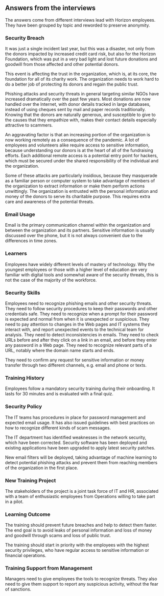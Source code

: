 ## Answers from the interviews

The answers come from different interviews lead with Horizon employees.
They have been grouped by topic and reworded to preserve anonymity.

### Security Breach

It was just a single incident last year, but this was a disaster,
not only from the donors impacted by increased credit card risk, but
also for the Horizon Foundation, which was put in a very bad light
and lost future donations and goodwill from those affected and other
potential donors.

This event is affecting the trust in the organization, which is, at its core,
the foundation for all of its charity work. The organization needs to work
hard to do a better job of protecting its donors and regain the public trust.

Phishing attacks and security threats in general targeting similar NGOs
have increased dramatically over the past few years. Most donations are
now handled over the Internet, with donor details tracked in large databases,
instead of using cheques sent by mail and paper records traditionally.
Knowing that the donors are naturally generous, and susceptible to give
to the causes that they empathize with, makes their contact details
especially attractive to scammers.

An aggravating factor is that an increasing portion of the organization is now
working remotely as a consequence of the pandemic. A lot of employees and
volunteers alike require access to sensitive information, because understanding
our donors is at the heart of all of the fundraising efforts. Each additional
remote access is a potential entry point for hackers, which must be secured
under the shared responsibility of the individual and the organization.

Some of these attacks are particularly insidious, because they masquerade
as a familiar person or computer system to take advantage of members of
the organization to extract information or make them perform actions
unwittingly. The organization is entrusted with the personal information
and money of the donors to serve its charitable purpose. This requires
extra care and awareness of the potential threats.

### Email Usage

Email is the primary communication channel within the organization and
between the organization and its partners. Sensitive information is usually
discussed over the phone, but it is not always convenient due to the
differences in time zones.

### Learners

Employees have widely different levels of mastery of technology. Why the
youngest employees or those with a higher level of education are very familiar
with digital tools and somewhat aware of the security threats, this is not
the case of the majority of the workforce.

### Security Skills

Employees need to recognize phishing emails and other security threats.
They need to follow security procedures to keep their passwords and other
credentials safe. They need to recognize when a prompt for their password
is expected and normal from when it is unexpected or suspicious. They need
to pay attention to changes in the Web pages and IT systems they interact
with, and report unexpected events to the technical team for analysis.
They need to detect inconsistencies in emails. They need to check URLs
before and after they click on a link in an email, and before they enter
any password in a Web page. They need to recognize relevant parts of a URL,
notably where the domain name starts and ends.

They need to confirm any request for sensitive information or money transfer
through two different channels, e.g. email and phone or texts.

### Training History

Employees follow a mandatory security training during their onboarding.
It lasts for 30 minutes and is evaluated with a final quiz.

### Security Policy

The IT teams has procedures in place for password management and expected
email usage. It has also issued guidelines with best practices on how to
recognize different kinds of scam messages.

The IT department has identified weaknesses in the network security, which
have been corrected. Security software has been deployed and existing
applications have been upgraded to apply latest security patches.

New email filters will be deployed, taking advantage of machine learning
to detect potential phishing attacks and prevent them from reaching members
of the organization in the first place.

### New Training Project

The stakeholders of the project is a joint task force of IT and HR,
associated with a team of enthusiastic employees from Operations
willing to take part in a pilot.

### Learning Outcome

The training should prevent future breaches and help to detect them faster.
The end goal is to avoid leaks of personal information and loss of money
and goodwill through scams and loss of public trust.

The training should start in priority with the employees with the highest
security privileges, who have regular access to sensitive information
or financial operations.

### Training Support from Management

Managers need to give employees the tools to recognize threats.
They also need to give them support to report any suspicious activity,
without the fear of sanctions.
